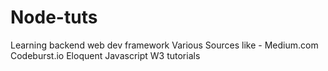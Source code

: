 # Node-tuts
Learning backend web dev framework
Various Sources like - Medium.com
                       Codeburst.io
                       Eloquent Javascript
                       W3 tutorials
